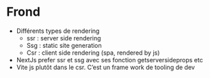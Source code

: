 # Frond

* Différents types de rendering
    * ssr : server side rendering
    * Ssg : static site generation
    * Csr : client side rendering (spa, rendered by js)
* NextJs prefer ssr et ssg avec ses fonction getserversideprops etc
* Vite js plutôt dans le csr. C’est un frame work de tooling de dev